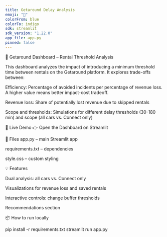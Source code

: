 ```yaml
---
title: Getaround Delay Analysis
emoji: "🚗"
colorFrom: blue
colorTo: indigo
sdk: streamlit
sdk_version: "1.22.0"  
app_file: app.py
pinned: false
---
```



🧠 Getaround Dashboard – Rental Threshold Analysis

This dashboard analyzes the impact of introducing a minimum threshold time between rentals on the Getaround platform. It explores trade-offs between:

Efficiency: Percentage of avoided incidents per percentage of revenue loss. A higher value means better impact-cost tradeoff.

Revenue loss: Share of potentially lost revenue due to skipped rentals

Scope and thresholds: Simulations for different delay thresholds (30-180 min) and scope (all cars vs. Connect only)

🚀 Live Demo
👉 Open the Dashboard on Streamlit


📁 Files
app.py – main Streamlit app

requirements.txt – dependencies

style.css – custom styling


💡 Features

Dual analysis: all cars vs. Connect only

Visualizations for revenue loss and saved rentals

Interactive controls: change buffer thresholds

Recommendations section


📦 How to run locally

pip install -r requirements.txt
streamlit run app.py
